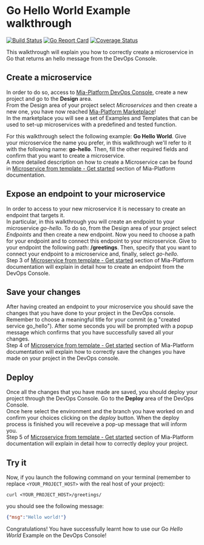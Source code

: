# Go Hello World Example walkthrough

[![Build Status][github-actions-svg]][github-actions]
[![Go Report Card][go-report-card]][go-report-card-link]
[![Coverage Status][coverall-svg]][coverall-io]

This walkthrough will explain you how to correctly create a microservice in Go that returns an hello message from the DevOps Console.

## Create a microservice

In order to do so, access to [Mia-Platform DevOps Console](https://console.cloud.mia-platform.eu/login), create a new project and go to the **Design** area.  
From the Design area of your project select _Microservices_ and then create a new one, you have now reached [Mia-Platform Marketplace](https://docs.mia-platform.eu/development_suite/api-console/api-design/marketplace/)!  
In the marketplace you will see a set of Examples and Templates that can be used to set-up microservices with a predefined and tested function.  

For this walkthrough select the following example: **Go Hello World**.
Give your microservice the name you prefer, in this walkthrough we'll refer to it with the following name: **go-hello**. Then, fill the other required fields and confirm that you want to create a microservice.  
A more detailed description on how to create a Microservice can be found in [Microservice from template - Get started](https://docs.mia-platform.eu/development_suite/api-console/api-design/custom_microservice_get_started/#2-service-creation) section of Mia-Platform documentation.

## Expose an endpoint to your microservice

In order to access to your new microservice it is necessary to create an endpoint that targets it.  
In particular, in this walkthrough you will create an endpoint to your microservice *go-hello*. To do so, from the Design area of your project select _Endpoints_ and then create a new endpoint.
Now you need to choose a path for your endpoint and to connect this endpoint to your microservice. Give to your endpoint the following path: **/greetings**. Then, specify that you want to connect your endpoint to a microservice and, finally, select *go-hello*.  
Step 3 of [Microservice from template - Get started](https://docs.mia-platform.eu/development_suite/api-console/api-design/custom_microservice_get_started/#3-creating-the-endpoint) section of Mia-Platform documentation will explain in detail how to create an endpoint from the DevOps Console.

## Save your changes

After having created an endpoint to your microservice you should save the changes that you have done to your project in the DevOps console.  
Remember to choose a meaningful title for your commit (e.g "created service go_hello"). After some seconds you will be prompted with a popup message which confirms that you have successfully saved all your changes.  
Step 4 of [Microservice from template - Get started](https://docs.mia-platform.eu/development_suite/api-console/api-design/custom_microservice_get_started/#4-save-the-project) section of Mia-Platform documentation will explain how to correctly save the changes you have made on your project in the DevOps console.

## Deploy

Once all the changes that you have made are saved, you should deploy your project through the DevOps Console. Go to the **Deploy** area of the DevOps Console.  
Once here select the environment and the branch you have worked on and confirm your choices clicking on the *deploy* button. When the deploy process is finished you will receveive a pop-up message that will inform you.  
Step 5 of [Microservice from template - Get started](https://docs.mia-platform.eu/development_suite/api-console/api-design/custom_microservice_get_started/#5-deploy-the-project-through-the-api-console) section of Mia-Platform documentation will explain in detail how to correctly deploy your project.

## Try it

Now, if you launch the following command on your terminal (remember to replace `<YOUR_PROJECT_HOST>` with the real host of your project):

```shell
curl <YOUR_PROJECT_HOST>/greetings/
```

you should see the following message:

```json
{"msg":"Hello world!"}
```

Congratulations! You have successfully learnt how to use our Go _Hello World_ Example on the DevOps Console!

[github-actions]: https://github.com/mia-platform-marketplace/Go-Hello-World-Microservice-Example/actions
[github-actions-svg]: https://github.com/mia-platform-marketplace/Go-Hello-World-Microservice-Example/workflows/Go/badge.svg
[go-report-card]: https://goreportcard.com/badge/github.com/mia-platform-marketplace/Go-Hello-World-Microservice-Example
[go-report-card-link]: https://goreportcard.com/report/github.com/mia-platform-marketplace/Go-Hello-World-Microservice-Example
[coverall-svg]: https://coveralls.io/repos/github/mia-platform-marketplace/Go-Hello-World-Microservice-Example/badge.svg?branch=master
[coverall-io]: https://coveralls.io/github/mia-platform-marketplace/Go-Hello-World-Microservice-Example?branch=master
